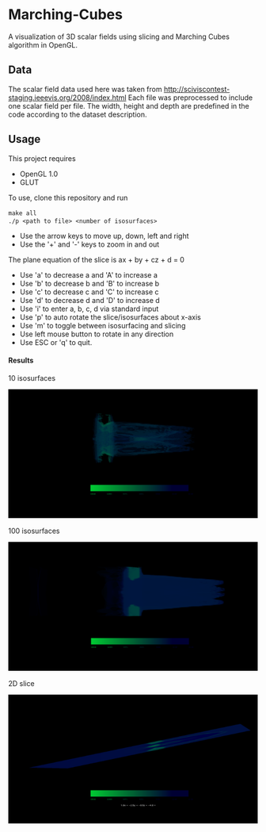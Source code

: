 # Marching-Cubes
A visualization of 3D scalar fields using slicing and Marching Cubes algorithm in OpenGL.

## Data
The scalar field data used here was taken from http://sciviscontest-staging.ieeevis.org/2008/index.html
Each file was preprocessed to include one scalar field per file. The width, height and depth are predefined in the code according to the dataset description.

## Usage
This project requires
- OpenGL 1.0
- GLUT

To use, clone this repository and run
```
make all
./p <path to file> <number of isosurfaces>
```

* Use the arrow keys to move up, down, left and right
* Use the '+' and '-' keys to zoom in and out

The plane equation of the slice is ax + by + cz + d = 0
* Use 'a' to decrease a and 'A' to increase a
* Use 'b' to decrease b and 'B' to increase b
* Use 'c' to decrease c and 'C' to increase c
* Use 'd' to decrease d and 'D' to increase d
* Use 'i' to enter a, b, c, d via standard input
* Use 'p' to auto rotate the slice/isosurfaces about x-axis
* Use 'm' to toggle between isosurfacing and slicing
* Use left mouse button to rotate in any direction
* Use ESC or 'q' to quit.

#### Results
10 isosurfaces
<p align="left">
<img src="https://github.com/acvictor/Marching-Cubes/blob/master/images/1.png" width="520" height="260" border="0" /></a> 
</p>

100 isosurfaces
<p align="left">
<img src="https://github.com/acvictor/Marching-Cubes/blob/master/images/2.png" width="520" height="260" border="0" /></a> 
</p>

2D slice
<p align="left">
<img src="https://github.com/acvictor/Marching-Cubes/blob/master/images/3.png" width="520" height="260" border="0" /></a> 
</p>




